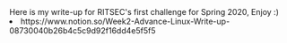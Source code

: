 </h1>Here is my write-up for RITSEC's first challenge for Spring 2020, Enjoy :)</h1>
<li> https://www.notion.so/Week2-Advance-Linux-Write-up-08730040b26b4c5c9d92f16dd4e5f5f5 </li>
